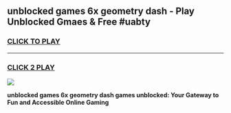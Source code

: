 
## unblocked games 6x geometry dash - Play Unblocked Gmaes & Free #uabty
<h3>
<a href="https://premium.freeplayer.one?title=unblocked_games_6x_geometry_dash&ref=01M">CLICK TO PLAY</a></h3>
<hr>

<h3>
<a href="https://premium.freeplayer.one?title=unblocked_games_6x_geometry_dash&ref=01M">CLICK 2 PLAY</a>
  
</h3>

<a href="https://premium.freeplayer.one?title=unblocked_games_6x_geometry_dash&ref=01M"><img src="https://clearcache.store/games.png"></a>


**unblocked games 6x geometry dash games unblocked: Your Gateway to Fun and Accessible Online Gaming**
